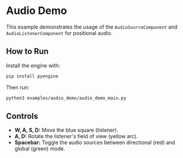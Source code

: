 # Audio Demo

This example demonstrates the usage of the `AudioSourceComponent` and `AudioListenerComponent` for positional audio.

## How to Run

Install the engine with:

```bash
pip install pyengine
```

Then run:

```bash
python3 examples/audio_demo/audio_demo_main.py
```

## Controls

- **W, A, S, D:** Move the blue square (listener).
- **A, D:** Rotate the listener's field of view (yellow arc).
- **Spacebar:** Toggle the audio sources between directional (red) and global (green) mode.


